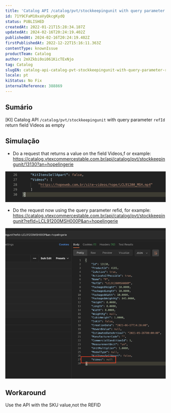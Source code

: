 ```yaml
---
title: 'Catalog API /catalog/pvt/stockkeepingunit with query parameter refId return field Videos as empty'
id: 71Y9CFaM10xaVyQkcgKydQ
status: PUBLISHED
createdAt: 2022-01-21T15:28:34.187Z
updatedAt: 2024-02-16T20:24:19.402Z
publishedAt: 2024-02-16T20:24:19.402Z
firstPublishedAt: 2022-12-22T15:16:11.363Z
contentType: knownIssue
productTeam: Catalog
author: 2mXZkbi0oi061KicTExNjo
tag: Catalog
slugEN: catalog-api-catalog-pvt-stockkeepingunit-with-query-parameter-refid-return
locale: pt
kiStatus: No Fix
internalReference: 388869
---
```


## Sumário


[KI] Catalog API `/catalog/pvt/stockkeepingunit` with query parameter `refId` return field Videos as empty



## Simulação


- Do a request that returns a value on the field Videos,f or example: https://catalog.vtexcommercestable.com.br/api/catalog/pvt/stockkeepingunit/13130?an=hopelingerie

 ![](https://raw.githubusercontent.com/vtexdocs/help-center-content/refs/heads/main/docs/pt/known-issues/Catalog/catalog-api-catalog-pvt-stockkeepingunit-with-query-parameter-refid-return_1.png)​

- Do the request now using the query parameter refid, for example: https://catalog.vtexcommercestable.com.br/api/catalog/pvt/stockkeepingunit?refId=LCL91200MSH000P&an=hopelingerie

 ![](https://raw.githubusercontent.com/vtexdocs/help-center-content/refs/heads/main/docs/pt/known-issues/Catalog/catalog-api-catalog-pvt-stockkeepingunit-with-query-parameter-refid-return_2.png)​



## Workaround


Use the API with the SKU value,not the REFID

